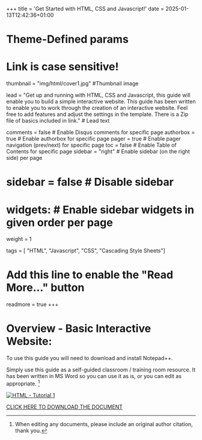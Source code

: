 +++
title = 'Get Started with HTML, CSS and Javascript!'
date = 2025-01-13T12:42:36+01:00

# Theme-Defined params
# Link is case sensitive!
thumbnail = "img/html/cover1.jpg" #Thumbnail image

lead = "Get up and running with HTML, CSS and Javascript, this guide will enable you to build a simple interactive website.  This guide has been written to enable you to work through the creation of an interactive website.  Feel free to add features and adjust the settings in the template.  There is a Zip file of basics included in link." # Lead text

comments = false # Enable Disqus comments for specific page
authorbox = true # Enable authorbox for specific page
pager = true # Enable pager navigation (prev/next) for specific page
toc = false # Enable Table of Contents for specific page
sidebar = "right" # Enable sidebar (on the right side) per page
# sidebar = false # Disable sidebar 
# widgets: # Enable sidebar widgets in given order per page
weight = 1

tags = [ "HTML", "Javascript", "CSS", "Cascading Style Sheets"]

# Add this line to enable the "Read More..." button
readmore = true
+++

<!-- A random comment needed or the button would not display?!-->
# Overview - Basic Interactive Website:
To use this guide you will need to download and install Notepad++.  

Simply use this guide as a self-guided classroom / training room resource.  It has been written in MS Word so you can use it as is, or you can edit  as appropriate. [^*]

[![HTML - Tutorial 1](/img/html/cover1.jpg)](https://drive.google.com/drive/folders/155PSFUrYyz902cUlvVjJBzlLJug-zMQ6?usp=sharing)

[CLICK HERE TO DOWNLOAD THE DOCUMENT](https://drive.google.com/drive/folders/155PSFUrYyz902cUlvVjJBzlLJug-zMQ6?usp=sharing)

[^*]: When editing any documents, please include an original author citation, thank you. 




